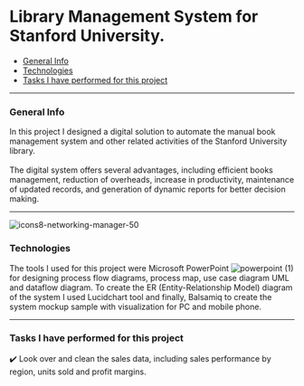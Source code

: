 # Library Management System for Stanford University.

- [General Info](https://github.com/KaroLili1/myBAPortfolio.com/tree/main/BA_Projects#general-info)
- [Technologies](https://github.com/KaroLili1/myBAPortfolio.com/tree/main/BA_Projects#technologies)
- [Tasks I have performed for this project](https://github.com/KaroLili1/myBAPortfolio.com/blob/main/BA_Projects/README.md#tasks-i-have-performed-for-this-project)
- - -


### General Info

In this project I designed a digital solution to automate the manual book management system and other related activities of the Stanford University library.<br />
<br />
The digital system offers several advantages, including efficient books management, reduction of overheads, increase in productivity, maintenance of updated records, and generation of dynamic reports for better decision making.
- - -

![icons8-networking-manager-50](https://github.com/KaroLili1/myBAPortfolio.com/assets/155495785/8e055e78-51e2-42f4-9037-70ccd4fcbd6f)

### Technologies

The tools I used for this project were Microsoft PowerPoint ![powerpoint (1)](https://github.com/KaroLili1/myBAPortfolio.com/assets/155495785/2c6940a0-2de9-46cb-b367-059cdee56b75) for designing process flow diagrams, process map, use case diagram UML and dataflow diagram.  To create the ER (Entity-Relationship Model) diagram of the system I used Lucidchart tool and  finally, Balsamiq  to create the system mockup sample with visualization for PC and mobile phone.
- - -

### **Tasks I have performed for this project**
✔️ Look over and clean the sales data, including sales performance by region, units sold and profit margins.<br />

